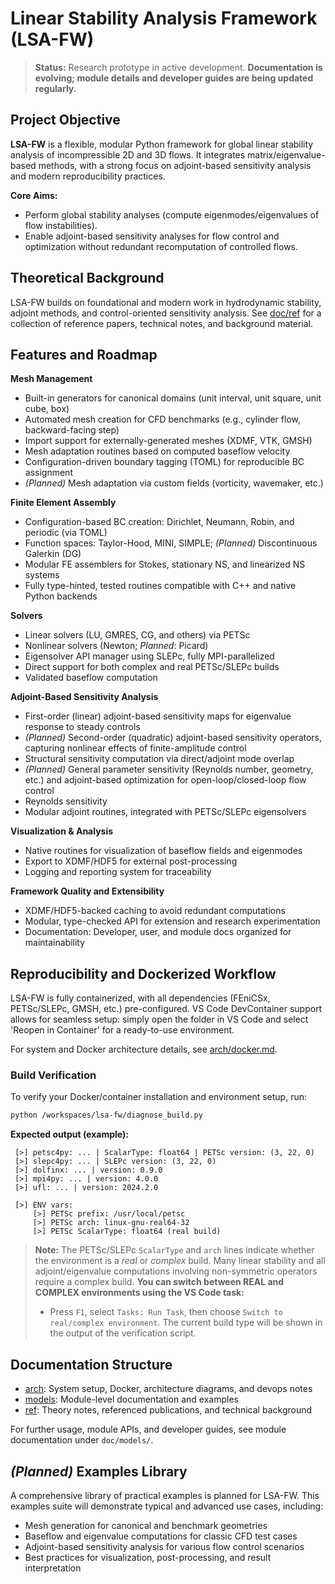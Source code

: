 # Linear Stability Analysis Framework (LSA-FW)

> **Status:** Research prototype in active development.
> **Documentation is evolving; module details and developer guides are being updated regularly.**

## Project Objective

**LSA-FW** is a flexible, modular Python framework for global linear stability analysis of incompressible 2D and 3D flows.
It integrates matrix/eigenvalue-based methods, with a strong focus on adjoint-based sensitivity analysis and modern reproducibility practices.

**Core Aims:**

* Perform global stability analyses (compute eigenmodes/eigenvalues of flow instabilities).
* Enable adjoint-based sensitivity analyses for flow control and optimization without redundant recomputation of controlled flows.

## Theoretical Background

LSA-FW builds on foundational and modern work in hydrodynamic stability, adjoint methods, and control-oriented sensitivity analysis.
See [doc/ref](doc/ref/) for a collection of reference papers, technical notes, and background material.

## Features and Roadmap

**Mesh Management**

* Built-in generators for canonical domains (unit interval, unit square, unit cube, box)
* Automated mesh creation for CFD benchmarks (e.g., cylinder flow, backward-facing step)
* Import support for externally-generated meshes (XDMF, VTK, GMSH)
* Mesh adaptation routines based on computed baseflow velocity
* Configuration-driven boundary tagging (TOML) for reproducible BC assignment
* *(Planned)* Mesh adaptation via custom fields (vorticity, wavemaker, etc.)

**Finite Element Assembly**

* Configuration-based BC creation: Dirichlet, Neumann, Robin, and periodic (via TOML)
* Function spaces: Taylor-Hood, MINI, SIMPLE; *(Planned)* Discontinuous Galerkin (DG)
* Modular FE assemblers for Stokes, stationary NS, and linearized NS systems
* Fully type-hinted, tested routines compatible with C++ and native Python backends

**Solvers**

* Linear solvers (LU, GMRES, CG, and others) via PETSc
* Nonlinear solvers (Newton; *Planned*: Picard)
* Eigensolver API manager using SLEPc, fully MPI-parallelized
* Direct support for both complex and real PETSc/SLEPc builds
* Validated baseflow computation

**Adjoint-Based Sensitivity Analysis**

* First-order (linear) adjoint-based sensitivity maps for eigenvalue response to steady controls
* *(Planned)* Second-order (quadratic) adjoint-based sensitivity operators, capturing nonlinear effects of finite-amplitude control
* Structural sensitivity computation via direct/adjoint mode overlap
* *(Planned)* General parameter sensitivity (Reynolds number, geometry, etc.) and adjoint-based optimization for open-loop/closed-loop flow control
* Reynolds sensitivity
* Modular adjoint routines, integrated with PETSc/SLEPc eigensolvers

**Visualization & Analysis**

* Native routines for visualization of baseflow fields and eigenmodes
* Export to XDMF/HDF5 for external post-processing
* Logging and reporting system for traceability

**Framework Quality and Extensibility**

* XDMF/HDF5-backed caching to avoid redundant computations
* Modular, type-checked API for extension and research experimentation
* Documentation: Developer, user, and module docs organized for maintainability

## Reproducibility and Dockerized Workflow

LSA-FW is fully containerized, with all dependencies (FEniCSx, PETSc/SLEPc, GMSH, etc.) pre-configured.
VS Code DevContainer support allows for seamless setup: simply open the folder in VS Code and select 'Reopen in Container' for a ready-to-use environment.

For system and Docker architecture details, see [arch/docker.md](./doc/arch/docker.md).

### Build Verification

To verify your Docker/container installation and environment setup, run:

```bash
python /workspaces/lsa-fw/diagnose_build.py
```

**Expected output (example):**

```plaintext
 [>] petsc4py: ... | ScalarType: float64 | PETSc version: (3, 22, 0)
 [>] slepc4py: ... | SLEPc version: (3, 22, 0)
 [>] dolfinx: ... | version: 0.9.0
 [>] mpi4py: ... | version: 4.0.0
 [>] ufl: ... | version: 2024.2.0

 [>] ENV vars:
     [>] PETSc prefix: /usr/local/petsc
     [>] PETSc arch: linux-gnu-real64-32
     [>] PETSc ScalarType: float64 (real build)
```

> **Note:**
> The PETSc/SLEPc `ScalarType` and `arch` lines indicate whether the environment is a *real* or *complex* build.
> Many linear stability and all adjoint/eigenvalue computations involving non-symmetric operators require a complex build.
> **You can switch between REAL and COMPLEX environments using the VS Code task:**
>
> * Press `F1`, select `Tasks: Run Task`, then choose `Switch to real/complex environment`.
>   The current build type will be shown in the output of the verification script.

## Documentation Structure

* [arch](./doc/arch/_index.md): System setup, Docker, architecture diagrams, and devops notes
* [models](./doc/models/_index.md): Module-level documentation and examples
* [ref](./doc/ref/): Theory notes, referenced publications, and technical background

For further usage, module APIs, and developer guides, see module documentation under `doc/models/`.

## *(Planned)* Examples Library

A comprehensive library of practical examples is planned for LSA-FW.
This examples suite will demonstrate typical and advanced use cases, including:

- Mesh generation for canonical and benchmark geometries
- Baseflow and eigenvalue computations for classic CFD test cases
- Adjoint-based sensitivity analysis for various flow control scenarios
- Best practices for visualization, post-processing, and result interpretation
